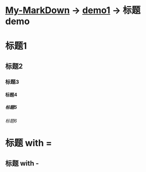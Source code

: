 # [My-MarkDown](../README.md) -> [demo1](demo1.md) -> 标题 demo

# 标题1
## 标题2
### 标题3
#### 标题4
##### 标题5
###### 标题6

标题 with =
=

标题 with -
-